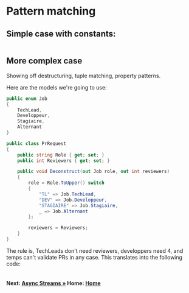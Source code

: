 # Pattern matching

## Simple case with constants: 

```cs --project ./Snippets/Snippets.csproj --source-file ./Snippets/PatternMatching.cs --region pattern-simple
```

## More complex case
Showing off destructuring, tuple matching, property patterns.

Here are the models we're going to use:
```cs
public enum Job
{
    TechLead,
    Developpeur,
    Stagiaire,
    Alternant
}

public class PrRequest
{
    public string Role { get; set; }
    public int Reviewers { get; set; }

    public void Deconstruct(out Job role, out int reviewers)
    {
        role = Role.ToUpper() switch
        {
            "TL" => Job.TechLead,
            "DEV" => Job.Developpeur,
            "STAGIAIRE" => Job.Stagiaire,
            _ => Job.Alternant
        };

        reviewers = Reviewers;
    }
}
```

The rule is, TechLeads don't need reviewers, developpers need 4, and temps can't validate PRs in any case. This translates into the following code:
```cs --project ./Snippets/Snippets.csproj --source-file ./Snippets/PatternMatching.cs --region pattern-complex
```

#### Next: [Async Streams  &raquo;](./asynchronous-streams.md)   Home: [Home](readme.md)